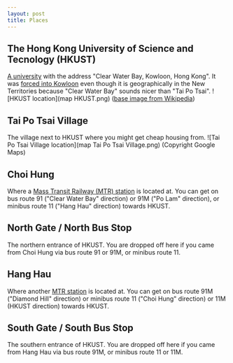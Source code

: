 ```yaml
---
layout: post
title: Places
---
```



## The Hong Kong University of Science and Tecnology (HKUST)
[A university](https://hkust.edu.hk/) with the address "Clear Water Bay, Kowloon, Hong Kong". It was [forced into Kowloon](https://zh.wikipedia.org/zh-hk/%E9%A6%99%E6%B8%AF%E7%A7%91%E6%8A%80%E5%A4%A7%E5%AD%B8#cite_note-%E9%A6%99%E6%B8%AF%E7%A7%91%E6%8A%80%E5%A4%A7%E5%AD%B8%E5%9C%B0%E5%9D%80%E5%AF%AB%E6%B3%95-2) even though it is geographically in the New Territories because "Clear Water Bay" sounds nicer than "Tai Po Tsai".
![HKUST location](map HKUST.png) ([base image from Wikipedia](https://en.wikipedia.org/wiki/Kowloon_Peninsula#/media/File:Hong_Kong_Kowloon.svg))
## Tai Po Tsai Village
The village next to HKUST where you might get cheap housing from.
![Tai Po Tsai Village location](map Tai Po Tsai Village.png) (Copyright Google Maps)
## Choi Hung
Where a [Mass Transit Railway (MTR) station](https://en.wikipedia.org/wiki/Choi_Hung_station) is located at. You can get on bus route 91 ("Clear Water Bay" direction) or 91M ("Po Lam" direction), or minibus route 11 ("Hang Hau" direction) towards HKUST.
## North Gate / North Bus Stop
The northern entrance of HKUST. You are dropped off here if you came from Choi Hung via bus route 91 or 91M, or minibus route 11.
## Hang Hau
Where another [MTR station](https://en.wikipedia.org/wiki/Hang_Hau_station) is located at. You can get on bus route 91M ("Diamond Hill" direction) or minibus route 11 ("Choi Hung" direction) or 11M (HKUST direction) towards HKUST.
## South Gate / South Bus Stop
The southern entrance of HKUST. You are dropped off here if you came from Hang Hau via bus route 91M, or minibus route 11 or 11M.